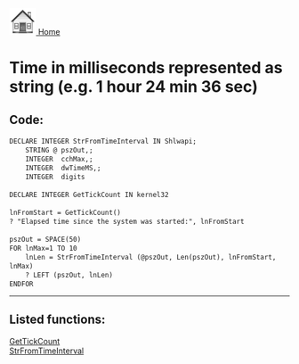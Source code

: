 [<img src="../images/home.png"> Home ](https://github.com/VFPX/Win32API)  

# Time in milliseconds represented as string (e.g. 1 hour 24 min 36 sec)

## Code:
```foxpro  
DECLARE INTEGER StrFromTimeInterval IN Shlwapi;
	STRING @ pszOut,;
   	INTEGER  cchMax,;
   	INTEGER  dwTimeMS,;
	INTEGER  digits

DECLARE INTEGER GetTickCount IN kernel32

lnFromStart = GetTickCount()
? "Elapsed time since the system was started:", lnFromStart

pszOut = SPACE(50)
FOR lnMax=1 TO 10
	lnLen = StrFromTimeInterval (@pszOut, Len(pszOut), lnFromStart, lnMax)
	? LEFT (pszOut, lnLen)
ENDFOR  
```  
***  


## Listed functions:
[GetTickCount](../libraries/kernel32/GetTickCount.md)  
[StrFromTimeInterval](../libraries/shlwapi/StrFromTimeInterval.md)  
